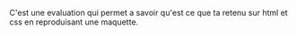 C'est une evaluation qui permet a savoir qu'est ce que ta retenu sur html et css en reproduisant une maquette.
